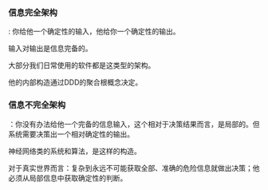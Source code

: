 ### 信息完全架构

: 你给他一个确定性的输入，他给你一个确定性的输出。

输入对输出是信息完备的。

大部分我们日常使用的软件都是这类型的架构。

他的内部构造通过DDD的聚合根概念决定。



### 信息不完全架构
：你没有办法给他一个完备的信息输入，这个相对于决策结果而言，是局部的。但系统需要决策出一个相对确定性的输出。

 神经网络类的系统和算法，是这样的构造。

 对于真实世界而言：复杂到永远不可能获取全部、准确的危险信息就做出决策；他必须从局部信息中获取确定性的判断。 

 




